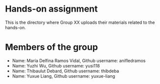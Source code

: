 Hands-on assignment
==================

This is the directory where Group XX uploads their materials related to the hands-on.

# Members of the group

* Name: María Delfina Ramos Vidal, Github username: anifledramos
* Name: Yuzhi Wu, Github username: yusi118
* Name: Thibaulut Debard, Github username: thibdeba
* Name: Yuxue Liang, Github username: yuxue-liang